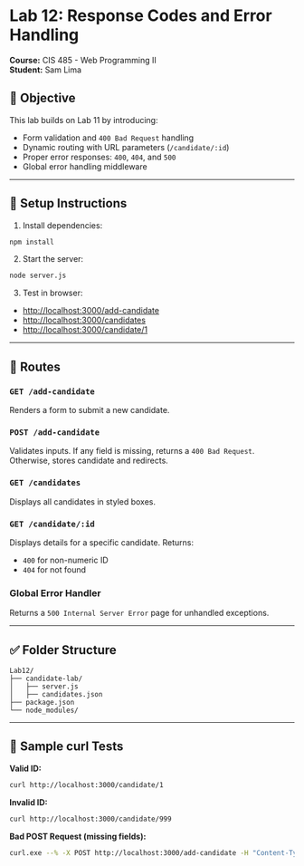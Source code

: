 # Lab 12: Response Codes and Error Handling

**Course:** CIS 485 - Web Programming II  
**Student:** Sam Lima  

## 🧠 Objective

This lab builds on Lab 11 by introducing:

- Form validation and `400 Bad Request` handling
- Dynamic routing with URL parameters (`/candidate/:id`)
- Proper error responses: `400`, `404`, and `500`
- Global error handling middleware

---

## 🚀 Setup Instructions

1. Install dependencies:
```bash
npm install
```

2. Start the server:
```bash
node server.js
```

3. Test in browser:
- [http://localhost:3000/add-candidate](http://localhost:3000/add-candidate)
- [http://localhost:3000/candidates](http://localhost:3000/candidates)
- [http://localhost:3000/candidate/1](http://localhost:3000/candidate/1)

---

## 📌 Routes

### `GET /add-candidate`
Renders a form to submit a new candidate.

### `POST /add-candidate`
Validates inputs. If any field is missing, returns a `400 Bad Request`. Otherwise, stores candidate and redirects.

### `GET /candidates`
Displays all candidates in styled boxes.

### `GET /candidate/:id`
Displays details for a specific candidate. Returns:
- `400` for non-numeric ID
- `404` for not found

### Global Error Handler
Returns a `500 Internal Server Error` page for unhandled exceptions.

---

## ✅ Folder Structure

```
Lab12/
├── candidate-lab/
│   ├── server.js
│   ├── candidates.json
├── package.json
└── node_modules/
```

---

## 🧪 Sample curl Tests

**Valid ID:**
```bash
curl http://localhost:3000/candidate/1
```

**Invalid ID:**
```bash
curl http://localhost:3000/candidate/999
```

**Bad POST Request (missing fields):**
```bash
curl.exe --% -X POST http://localhost:3000/add-candidate -H "Content-Type: application/json" -d "{"name":"John Doe"}"
```
